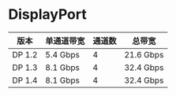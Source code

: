 # DisplayPort

| 版本   | 单通道带宽 | 通道数 | 总带宽    |
| ------ | ---------- | ------ | --------- |
| DP 1.2 | 5.4 Gbps   | 4      | 21.6 Gbps |
| DP 1.3 | 8.1 Gbps   | 4      | 32.4 Gbps |
| DP 1.4 | 8.1 Gbps   | 4      | 32.4 Gbps |

